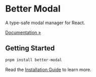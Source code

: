 # Better Modal

A type-safe modal manager for React.

[Documentation »](https://better-modal.com)

## Getting Started

```bash
pnpm install better-modal
```

Read the [Installation Guide](https://better-modal.com/docs/getting-started) to learn more.
